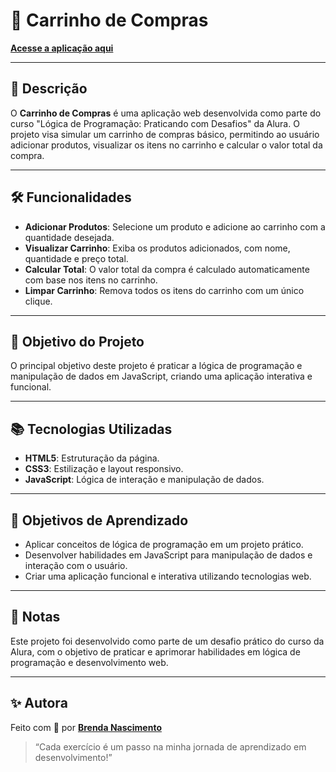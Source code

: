 # 🛒 Carrinho de Compras

[**Acesse a aplicação aqui**](https://behnascimentoo.github.io/carrinho-compras/)

---

## 📌 Descrição

O **Carrinho de Compras** é uma aplicação web desenvolvida como parte do curso "Lógica de Programação: Praticando com Desafios" da Alura. O projeto visa simular um carrinho de compras básico, permitindo ao usuário adicionar produtos, visualizar os itens no carrinho e calcular o valor total da compra.

---

## 🛠 Funcionalidades

- **Adicionar Produtos**: Selecione um produto e adicione ao carrinho com a quantidade desejada.
- **Visualizar Carrinho**: Exiba os produtos adicionados, com nome, quantidade e preço total.
- **Calcular Total**: O valor total da compra é calculado automaticamente com base nos itens no carrinho.
- **Limpar Carrinho**: Remova todos os itens do carrinho com um único clique.

---

## 🧠 Objetivo do Projeto

O principal objetivo deste projeto é praticar a lógica de programação e manipulação de dados em JavaScript, criando uma aplicação interativa e funcional.

---

## 📚 Tecnologias Utilizadas

- **HTML5**: Estruturação da página.
- **CSS3**: Estilização e layout responsivo.
- **JavaScript**: Lógica de interação e manipulação de dados.

---

## 🎯 Objetivos de Aprendizado

- Aplicar conceitos de lógica de programação em um projeto prático.
- Desenvolver habilidades em JavaScript para manipulação de dados e interação com o usuário.
- Criar uma aplicação funcional e interativa utilizando tecnologias web.

---

## 📝 Notas

Este projeto foi desenvolvido como parte de um desafio prático do curso da Alura, com o objetivo de praticar e aprimorar habilidades em lógica de programação e desenvolvimento web.

---

## ✨ Autora

Feito com 💚 por **[Brenda Nascimento](https://github.com/behnascimentoo)**  
> “Cada exercício é um passo na minha jornada de aprendizado em desenvolvimento!”
